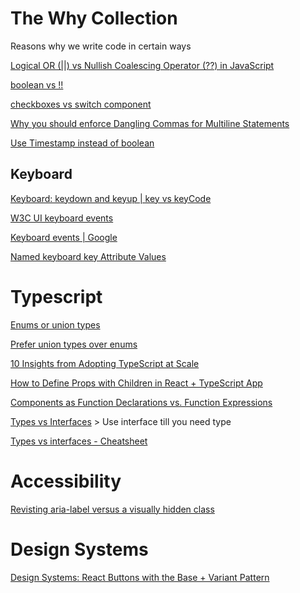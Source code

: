 # The Why Collection
Reasons why we write code in certain ways

[Logical OR (||) vs Nullish Coalescing Operator (??) in JavaScript](https://dev.to/hereisnaman/logical-or-vs-nullish-coalescing-operator-in-javascript-3851)

[boolean vs !!](https://www.samanthaming.com/tidbits/19-2-ways-to-convert-to-boolean/)

[checkboxes vs switch component](https://uxplanet.org/checkbox-vs-toggle-switch-7fc6e83f10b8)

[Why you should enforce Dangling Commas for Multiline Statements](https://medium.com/@nikgraf/why-you-should-enforce-dangling-commas-for-multiline-statements-d034c98e36f8)

[Use Timestamp instead of boolean](https://changelog.com/posts/you-might-as-well-timestamp-it)
## Keyboard
[Keyboard: keydown and keyup | key vs keyCode](https://javascript.info/keyboard-events)

[W3C UI keyboard events](https://w3c.github.io/uievents/#event-type-keydown)

[Keyboard events | Google](https://developers.google.com/web/updates/2016/04/keyboardevent-keys-codes)

[Named keyboard key Attribute Values](https://www.w3.org/TR/uievents-key/#named-key-attribute-values)

# Typescript

[Enums or union types](https://blog.bam.tech/developer-news/should-you-use-enums-or-union-types-in-typescript)

[Prefer union types over enums](https://fettblog.eu/tidy-typescript-avoid-enums/)

[10 Insights from Adopting TypeScript at Scale](https://www.techatbloomberg.com/blog/10-insights-adopting-typescript-at-scale/)

[How to Define Props with Children in React + TypeScript App](https://www.newline.co/@bespoyasov/how-to-define-props-with-children-in-react-typescript-app--56bd18be)

[Components as Function Declarations vs. Function Expressions](https://blog.echobind.com/react-with-typescript-components-as-function-declarations-vs-function-expressions-e433ac8d6938)

[Types vs Interfaces](https://www.typescriptlang.org/docs/handbook/2/everyday-types.html#differences-between-type-aliases-and-interfaces) > Use interface till you need type

[Types vs interfaces - Cheatsheet](https://github.com/typescript-cheatsheets/react#types-or-interfaces)

# Accessibility

[Revisting aria-label versus a visually hidden class](https://gomakethings.com/revisting-aria-label-versus-a-visually-hidden-class/)


# Design Systems

[Design Systems: React Buttons with the Base + Variant Pattern](https://blog.bitsrc.io/design-systems-react-buttons-with-the-base-variant-pattern-c56a3b394aaf)

